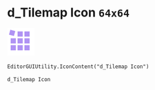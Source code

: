 # d_Tilemap Icon `64x64`
<img src="/img/d_Tilemap%20Icon.png" width=64 height=64>

``` CSharp
EditorGUIUtility.IconContent("d_Tilemap Icon")
```
```
d_Tilemap Icon
```
